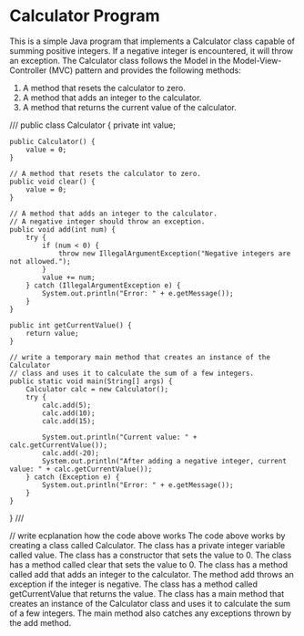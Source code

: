# Calculator Program

This is a simple Java program that implements a Calculator class capable of summing positive integers. If a negative integer is encountered, it will throw an exception. The Calculator class follows the Model in the Model-View-Controller (MVC) pattern and provides the following methods:

1. A method that resets the calculator to zero.
2. A method that adds an integer to the calculator.
3. A method that returns the current value of the calculator.

///
public class Calculator {
private int value;

    public Calculator() {
        value = 0;
    }

    // A method that resets the calculator to zero.
    public void clear() {
        value = 0;
    }

    // A method that adds an integer to the calculator.
    // A negative integer should throw an exception.
    public void add(int num) {
        try {
            if (num < 0) {
                throw new IllegalArgumentException("Negative integers are not allowed.");
            }
            value += num;
        } catch (IllegalArgumentException e) {
            System.out.println("Error: " + e.getMessage());
        }
    }

    public int getCurrentValue() {
        return value;
    }

    // write a temporary main method that creates an instance of the Calculator
    // class and uses it to calculate the sum of a few integers.
    public static void main(String[] args) {
        Calculator calc = new Calculator();
        try {
            calc.add(5);
            calc.add(10);
            calc.add(15);

            System.out.println("Current value: " + calc.getCurrentValue());
            calc.add(-20);
            System.out.println("After adding a negative integer, current value: " + calc.getCurrentValue());
        } catch (Exception e) {
            System.out.println("Error: " + e.getMessage());
        }
    }

}
///

// write ecplanation how the code above works
The code above works by creating a class called Calculator. The class has a private integer variable called value. The class has a constructor that sets the value to 0. The class has a method called clear that sets the value to 0. The class has a method called add that adds an integer to the calculator. The method add throws an exception if the integer is negative. The class has a method called getCurrentValue that returns the value. The class has a main method that creates an instance of the Calculator class and uses it to calculate the sum of a few integers. The main method also catches any exceptions thrown by the add method.
